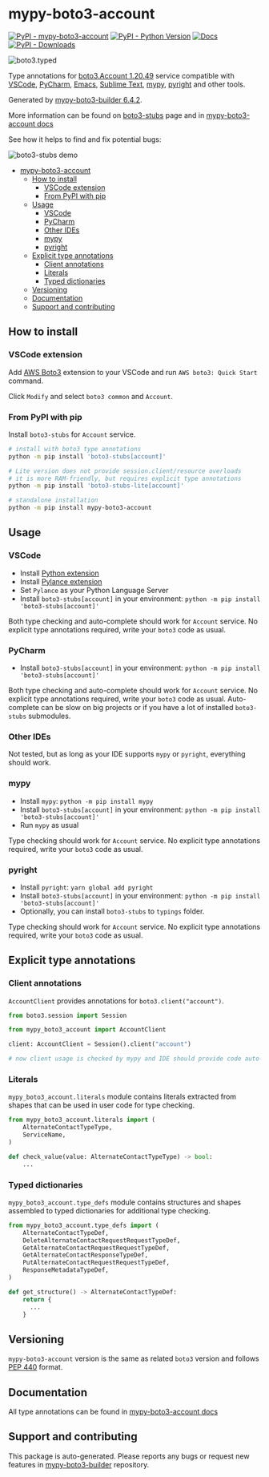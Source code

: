 <a id="mypy-boto3-account"></a>

# mypy-boto3-account

[![PyPI - mypy-boto3-account](https://img.shields.io/pypi/v/mypy-boto3-account.svg?color=blue)](https://pypi.org/project/mypy-boto3-account)
[![PyPI - Python Version](https://img.shields.io/pypi/pyversions/mypy-boto3-account.svg?color=blue)](https://pypi.org/project/mypy-boto3-account)
[![Docs](https://img.shields.io/readthedocs/mypy-boto3-builder.svg?color=blue)](https://mypy-boto3-builder.readthedocs.io/)
[![PyPI - Downloads](https://img.shields.io/pypi/dm/mypy-boto3-account?color=blue)](https://pypistats.org/packages/mypy-boto3-account)

![boto3.typed](https://github.com/vemel/mypy_boto3_builder/raw/main/logo.png)

Type annotations for
[boto3.Account 1.20.49](https://boto3.amazonaws.com/v1/documentation/api/latest/reference/services/account.html#Account)
service compatible with [VSCode](https://code.visualstudio.com/),
[PyCharm](https://www.jetbrains.com/pycharm/),
[Emacs](https://www.gnu.org/software/emacs/),
[Sublime Text](https://www.sublimetext.com/),
[mypy](https://github.com/python/mypy),
[pyright](https://github.com/microsoft/pyright) and other tools.

Generated by
[mypy-boto3-builder 6.4.2](https://github.com/vemel/mypy_boto3_builder).

More information can be found on
[boto3-stubs](https://pypi.org/project/boto3-stubs/) page and in
[mypy-boto3-account docs](https://vemel.github.io/boto3_stubs_docs/mypy_boto3_account/)

See how it helps to find and fix potential bugs:

![boto3-stubs demo](https://github.com/vemel/mypy_boto3_builder/raw/main/demo.gif)

- [mypy-boto3-account](#mypy-boto3-account)
  - [How to install](#how-to-install)
    - [VSCode extension](#vscode-extension)
    - [From PyPI with pip](#from-pypi-with-pip)
  - [Usage](#usage)
    - [VSCode](#vscode)
    - [PyCharm](#pycharm)
    - [Other IDEs](#other-ides)
    - [mypy](#mypy)
    - [pyright](#pyright)
  - [Explicit type annotations](#explicit-type-annotations)
    - [Client annotations](#client-annotations)
    - [Literals](#literals)
    - [Typed dictionaries](#typed-dictionaries)
  - [Versioning](#versioning)
  - [Documentation](#documentation)
  - [Support and contributing](#support-and-contributing)

<a id="how-to-install"></a>

## How to install

<a id="vscode-extension"></a>

### VSCode extension

Add
[AWS Boto3](https://marketplace.visualstudio.com/items?itemName=Boto3typed.boto3-ide)
extension to your VSCode and run `AWS boto3: Quick Start` command.

Click `Modify` and select `boto3 common` and `Account`.

<a id="from-pypi-with-pip"></a>

### From PyPI with pip

Install `boto3-stubs` for `Account` service.

```bash
# install with boto3 type annotations
python -m pip install 'boto3-stubs[account]'

# Lite version does not provide session.client/resource overloads
# it is more RAM-friendly, but requires explicit type annotations
python -m pip install 'boto3-stubs-lite[account]'

# standalone installation
python -m pip install mypy-boto3-account
```

<a id="usage"></a>

## Usage

<a id="vscode"></a>

### VSCode

- Install
  [Python extension](https://marketplace.visualstudio.com/items?itemName=ms-python.python)
- Install
  [Pylance extension](https://marketplace.visualstudio.com/items?itemName=ms-python.vscode-pylance)
- Set `Pylance` as your Python Language Server
- Install `boto3-stubs[account]` in your environment:
  `python -m pip install 'boto3-stubs[account]'`

Both type checking and auto-complete should work for `Account` service. No
explicit type annotations required, write your `boto3` code as usual.

<a id="pycharm"></a>

### PyCharm

- Install `boto3-stubs[account]` in your environment:
  `python -m pip install 'boto3-stubs[account]'`

Both type checking and auto-complete should work for `Account` service. No
explicit type annotations required, write your `boto3` code as usual.
Auto-complete can be slow on big projects or if you have a lot of installed
`boto3-stubs` submodules.

<a id="other-ides"></a>

### Other IDEs

Not tested, but as long as your IDE supports `mypy` or `pyright`, everything
should work.

<a id="mypy"></a>

### mypy

- Install `mypy`: `python -m pip install mypy`
- Install `boto3-stubs[account]` in your environment:
  `python -m pip install 'boto3-stubs[account]'`
- Run `mypy` as usual

Type checking should work for `Account` service. No explicit type annotations
required, write your `boto3` code as usual.

<a id="pyright"></a>

### pyright

- Install `pyright`: `yarn global add pyright`
- Install `boto3-stubs[account]` in your environment:
  `python -m pip install 'boto3-stubs[account]'`
- Optionally, you can install `boto3-stubs` to `typings` folder.

Type checking should work for `Account` service. No explicit type annotations
required, write your `boto3` code as usual.

<a id="explicit-type-annotations"></a>

## Explicit type annotations

<a id="client-annotations"></a>

### Client annotations

`AccountClient` provides annotations for `boto3.client("account")`.

```python
from boto3.session import Session

from mypy_boto3_account import AccountClient

client: AccountClient = Session().client("account")

# now client usage is checked by mypy and IDE should provide code auto-complete
```

<a id="literals"></a>

### Literals

`mypy_boto3_account.literals` module contains literals extracted from shapes
that can be used in user code for type checking.

```python
from mypy_boto3_account.literals import (
    AlternateContactTypeType,
    ServiceName,
)

def check_value(value: AlternateContactTypeType) -> bool:
    ...
```

<a id="typed-dictionaries"></a>

### Typed dictionaries

`mypy_boto3_account.type_defs` module contains structures and shapes assembled
to typed dictionaries for additional type checking.

```python
from mypy_boto3_account.type_defs import (
    AlternateContactTypeDef,
    DeleteAlternateContactRequestRequestTypeDef,
    GetAlternateContactRequestRequestTypeDef,
    GetAlternateContactResponseTypeDef,
    PutAlternateContactRequestRequestTypeDef,
    ResponseMetadataTypeDef,
)

def get_structure() -> AlternateContactTypeDef:
    return {
      ...
    }
```

<a id="versioning"></a>

## Versioning

`mypy-boto3-account` version is the same as related `boto3` version and follows
[PEP 440](https://www.python.org/dev/peps/pep-0440/) format.

<a id="documentation"></a>

## Documentation

All type annotations can be found in
[mypy-boto3-account docs](https://vemel.github.io/boto3_stubs_docs/mypy_boto3_account/)

<a id="support-and-contributing"></a>

## Support and contributing

This package is auto-generated. Please reports any bugs or request new features
in [mypy-boto3-builder](https://github.com/vemel/mypy_boto3_builder/issues/)
repository.
